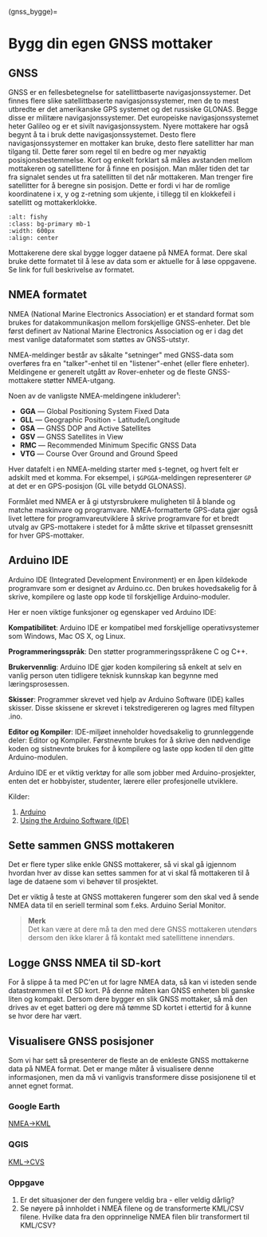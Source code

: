 (gnss_bygge)=
# Bygg din egen GNSS mottaker

## GNSS
GNSS er en fellesbetegnelse for satellittbaserte navigasjonssystemer. Det finnes flere slike satellittbaserte navigasjonssystemer, men de to mest utbredte er det amerikanske GPS systemet og det russiske GLONAS. Begge disse er militære navigasjonssystemer.
Det europeiske navigasjonssystemet heter Galileo og er et sivilt navigasjonssystem. Nyere mottakere har også begynt å ta i bruk dette navigasjonssystemet.
Desto flere navigasjonssystemer en mottaker kan bruke, desto flere satellitter har man tilgang til. Dette fører som regel til en bedre og mer nøyaktig posisjonsbestemmelse.
Kort og enkelt forklart så måles avstanden mellom mottakeren og satellittene for å finne en posisjon. Man måler tiden det tar fra signalet sendes ut fra satellitten til det når mottakeren. 
Man trenger fire satellitter for å beregne sin posisjon. Dette er fordi vi har de romlige koordinatene i x, y og z-retning som ukjente, i tillegg til en klokkefeil i satellitt og mottakerklokke.

```{image} ../bilder/gps_breakout.jpg
:alt: fishy
:class: bg-primary mb-1
:width: 600px
:align: center
```
  
Mottakerene dere skal bygge logger dataene på NMEA format. Dere skal bruke dette formatet til å lese av data som er aktuelle for å løse oppgavene. Se link for full beskrivelse av formatet.

## NMEA formatet
NMEA (National Marine Electronics Association) er et standard format som brukes for datakommunikasjon mellom forskjellige GNSS-enheter. Det ble først definert av National Marine Electronics Association og er i dag det mest vanlige dataformatet som støttes av GNSS-utstyr. 

NMEA-meldinger består av såkalte "setninger" med GNSS-data som overføres fra en "talker"-enhet til en "listener"-enhet (eller flere enheter). Meldingene er generelt utgått av Rover-enheter og de fleste GNSS-mottakere støtter NMEA-utgang.

Noen av de vanligste NMEA-meldingene inkluderer¹:
- **GGA** — Global Positioning System Fixed Data
- **GLL** — Geographic Position - Latitude/Longitude
- **GSA** — GNSS DOP and Active Satellites
- **GSV** — GNSS Satellites in View
- **RMC** — Recommended Minimum Specific GNSS Data
- **VTG** — Course Over Ground and Ground Speed

Hver datafelt i en NMEA-melding starter med `$`-tegnet, og hvert felt er adskilt med et komma. For eksempel, i `$GPGGA`-meldingen representerer `GP` at det er en GPS-posisjon (GL ville betydd GLONASS).

Formålet med NMEA er å gi utstyrsbrukere muligheten til å blande og matche maskinvare og programvare. NMEA-formatterte GPS-data gjør også livet lettere for programvareutviklere å skrive programvare for et bredt utvalg av GPS-mottakere i stedet for å måtte skrive et tilpasset grensesnitt for hver GPS-mottaker.

## Arduino IDE
Arduino IDE (Integrated Development Environment) er en åpen kildekode programvare som er designet av Arduino.cc. Den brukes hovedsakelig for å skrive, kompilere og laste opp kode til forskjellige Arduino-moduler. 

Her er noen viktige funksjoner og egenskaper ved Arduino IDE:

**Kompatibilitet**: Arduino IDE er kompatibel med forskjellige operativsystemer som Windows, Mac OS X, og Linux.

**Programmeringsspråk**: Den støtter programmeringsspråkene C og C++.

**Brukervennlig**: Arduino IDE gjør koden kompilering så enkelt at selv en vanlig person uten tidligere teknisk kunnskap kan begynne med læringsprosessen.

**Skisser**: Programmer skrevet ved hjelp av Arduino Software (IDE) kalles skisser. Disse skissene er skrevet i tekstredigereren og lagres med filtypen .ino.

**Editor og Kompiler**: IDE-miljøet inneholder hovedsakelig to grunnleggende deler: Editor og Kompiler. Førstnevnte brukes for å skrive den nødvendige koden og sistnevnte brukes for å kompilere og laste opp koden til den gitte Arduino-modulen.

Arduino IDE er et viktig verktøy for alle som jobber med Arduino-prosjekter, enten det er hobbyister, studenter, lærere eller profesjonelle utviklere.

Kilder:
1. [Arduino](https://www.arduino.cc/en/software/)
1. [Using the Arduino Software (IDE)](https://docs.arduino.cc/learn/starting-guide/the-arduino-software-ide/)

## Sette sammen GNSS mottakeren
Det er flere typer slike enkle GNSS  mottakerer, så vi skal gå igjennom hvordan hver av disse kan settes sammen for at vi skal få mottakeren til å lage de dataene som vi behøver til prosjektet.

Det er viktig å teste at GNSS mottakeren fungerer som den skal ved å sende NMEA data til en seriell terminal som f.eks. Arduino Serial Monitor.

> **Merk** <br> Det kan være at dere må ta den med dere GNSS mottakeren utendørs dersom den ikke klarer å få kontakt med satellittene innendørs.

## Logge GNSS NMEA til SD-kort
For å slippe å ta med PC'en ut for lagre NMEA data, så kan vi isteden sende datastrømmen til et SD kort. På denne måten kan GNSS enheten bli ganske liten og kompakt. Dersom dere bygger en slik GNSS mottaker, så må den drives av et eget batteri og dere må tømme SD kortet i ettertid for å kunne se hvor dere har vært.

## Visualisere GNSS posisjoner
Som vi har sett så presenterer de fleste an de enkleste GNSS mottakerne data på NMEA format. Det er mange måter å visualisere denne informasjonen, men da må vi vanligvis transformere disse posisjonene til et annet egnet format.

### Google Earth
[NMEA->KML](http://www.h-schmidt.net/NMEA/)

### QGIS
[KML->CVS](http://www.monster.com.tw/kml2csv)

### Oppgave
1. Er det situasjoner der den fungere veldig bra - eller veldig dårlig?
1. Se nøyere på innholdet i NMEA filene og de transformerte KML/CSV filene. Hvilke data fra den opprinnelige NMEA filen blir transformert til KML/CSV?

